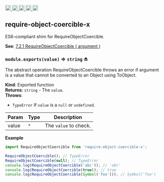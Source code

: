 <a href="https://travis-ci.org/Xotic750/require-object-coercible-x"
  title="Travis status">
<img
  src="https://travis-ci.org/Xotic750/require-object-coercible-x.svg?branch=master"
  alt="Travis status" height="18">
</a>
<a href="https://david-dm.org/Xotic750/require-object-coercible-x"
  title="Dependency status">
<img src="https://david-dm.org/Xotic750/require-object-coercible-x/status.svg"
  alt="Dependency status" height="18"/>
</a>
<a
  href="https://david-dm.org/Xotic750/require-object-coercible-x?type=dev"
  title="devDependency status">
<img src="https://david-dm.org/Xotic750/require-object-coercible-x/dev-status.svg"
  alt="devDependency status" height="18"/>
</a>
<a href="https://badge.fury.io/js/require-object-coercible-x"
  title="npm version">
<img src="https://badge.fury.io/js/require-object-coercible-x.svg"
  alt="npm version" height="18">
</a>
<a href="https://www.jsdelivr.com/package/npm/require-object-coercible-x"
  title="jsDelivr hits">
<img src="https://data.jsdelivr.com/v1/package/npm/require-object-coercible-x/badge?style=rounded"
  alt="jsDelivr hits" height="18">
</a>

<a name="module_require-object-coercible-x"></a>

## require-object-coercible-x

ES6-compliant shim for RequireObjectCoercible.

**See**: [7.2.1 RequireObjectCoercible ( argument )](http://www.ecma-international.org/ecma-262/6.0/#sec-requireobjectcoercible)

<a name="exp_module_require-object-coercible-x--module.exports"></a>

### `module.exports(value)` ⇒ <code>string</code> ⏏

The abstract operation RequireObjectCoercible throws an error if argument
is a value that cannot be converted to an Object using ToObject.

**Kind**: Exported function  
**Returns**: <code>string</code> - The `value`.  
**Throws**:

- <code>TypeError</code> If `value` is a `null` or `undefined`.

| Param | Type            | Description           |
| ----- | --------------- | --------------------- |
| value | <code>\*</code> | The `value` to check. |

**Example**

```js
import RequireObjectCoercible from 'require-object-coercible-x';

RequireObjectCoercible(); // TypeError
RequireObjectCoercible(null); // TypeError
console.log(RequireObjectCoercible('abc')); // 'abc'
console.log(RequireObjectCoercible(true)); // true
console.log(RequireObjectCoercible(Symbol('foo'))); // Symbol('foo')
```
